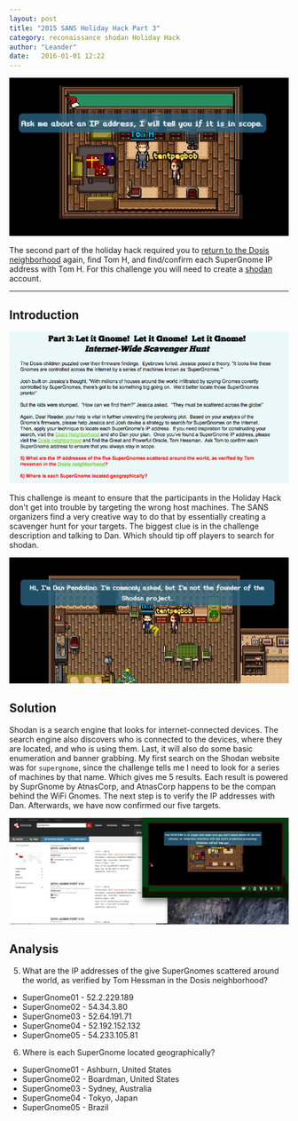 ```yaml
---
layout: post
title: "2015 SANS Holiday Hack Part 3"
category: reconaissance shodan Holiday Hack
author: "Leander"
date:   2016-01-01 12:22
---
```

![login](/images/2015-Holiday-Hack/2015-holiday-hack-part3-login.png)

The second part of the holiday hack required you to [return to the Dosis neighborhood](https://quest.holidayhackchallenge.com/) again, find Tom H, and find/confirm each SuperGnome IP address with Tom H. For this challenge you will need to create a [shodan](http://shodan.io) account.
<!--break-->

------  

## Introduction

![intro](/images/2015-Holiday-Hack/2015-holiday-hack-part3-intro.png)

This challenge is meant to ensure that the participants in the Holiday Hack don't get into trouble by targeting the wrong host machines. The SANS organizers find a very creative way to do that by essentially creating a scavenger hunt for your targets. The biggest clue is in the challenge description and talking to Dan. Which should tip off players to search for shodan.

![dan](/images/2015-Holiday-Hack/2015-holiday-hack-part3-dan.png)

## Solution

Shodan is a search engine that looks for internet-connected devices. The search engine also discovers who is connected to the devices, where they are located, and who is using them. Last, it will also do some basic enumeration and banner grabbing. My first search on the Shodan website was for ```supergnome```, since the challenge tells me I need to look for a series of machines by that name. Which gives me 5 results. Each result is powered by SuprGnome by AtnasCorp, and AtnasCorp happens to be the compan behind the WiFi Gnomes. The next step is to verify the IP addresses with Dan. Afterwards, we have now confirmed our five targets.

![solved](/images/2015-Holiday-Hack/2015-holiday-hack-part3-solved.png)

## Analysis

5. What are the IP addresses of the give SuperGnomes scattered around the world, as verified by Tom Hessman in the Dosis neighborhood?  
  * SuperGnome01 - 52.2.229.189
  * SuperGnome02 - 54.34.3.80
  * SuperGnome03 - 52.64.191.71
  * SuperGnome04 - 52.192.152.132
  * SuperGnome05 - 54.233.105.81
6. Where is each SuperGnome located geographically?
  * SuperGnome01 - Ashburn, United States
  * SuperGnome02 - Boardman, United States
  * SuperGnome03 - Sydney, Australia
  * SuperGnome04 - Tokyo, Japan
  * SuperGnome05 - Brazil
